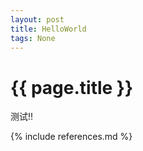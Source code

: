 ```yaml
---
layout: post
title: HelloWorld 
tags: None 
---
```


{{ page.title }}
================

测试!!

{% include references.md %}
